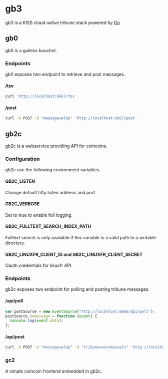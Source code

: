 # gb3

gb3 is a KISS cloud native tribune stack powered by [Go](https://golang.org/)

## gb0

gb0 is a guiless bouchot.

### Endpoints

gb0 exposes two endpoint to retrieve and post messages.

#### /tsv

```bash
curl 'http://localhost:6667/tsv'
```

#### /post

```bash
curl -X POST -d "message=plop" 'http://localhost:6667/post'
```

## gb2c

gb2c is a webservice providing API for coincoins.

### Configuration

gb2c use the following environment variables.

#### GB2C_LISTEN

Change default http listen address and port. 

#### GB2C_VERBOSE

Set to true to enable full logging.

#### GB2C_FULLTEXT_SEARCH_INDEX_PATH

Fulltext search is only available if this variable is a valid path to a writable directory.

#### GB2C_LINUXFR_CLIENT_ID and GB2C_LINUXFR_CLIENT_SECRET

Oauth credentials for linuxfr API.

### Endpoints

gb2c exposes two endpoint for polling and posting tribune messages.

#### /api/poll

```javascript
var postSource = new EventSource("http://localhost:6666/api/poll");
postSource.onmessage = function (event) {
  console.log(event.data);
};
```

#### /api/post

```bash
curl -X POST -d "message=plop" -d "tribune=euromussels" 'http://localhost:6666/api/post'
```

### gc2

A simple coincoin frontend embedded in gb2c.
